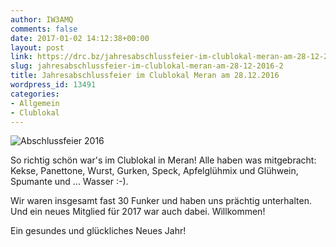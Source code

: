 ```yaml
---
author: IW3AMQ
comments: false
date: 2017-01-02 14:12:38+00:00
layout: post
link: https://drc.bz/jahresabschlussfeier-im-clublokal-meran-am-28-12-2016-2/
slug: jahresabschlussfeier-im-clublokal-meran-am-28-12-2016-2
title: Jahresabschlussfeier im Clublokal Meran am 28.12.2016
wordpress_id: 13491
categories:
- Allgemein
- Clublokal
---
```


![Abschlussfeier 2016](https://drc.bz/wp-content/uploads/2017/01/DSCN2714-300x225.jpg)

So richtig schön war's im Clublokal in Meran! Alle haben was mitgebracht: Kekse, Panettone, Wurst, Gurken, Speck, Apfelglühmix und Glühwein, Spumante und ... Wasser :-).

Wir waren insgesamt fast 30 Funker und haben uns prächtig unterhalten. Und ein neues Mitglied für 2017 war auch dabei. Willkommen!


Ein gesundes und glückliches Neues Jahr!



